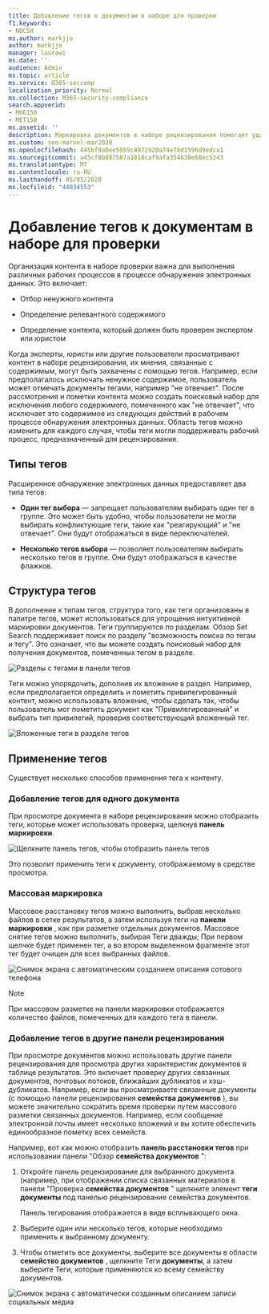 ```yaml
---
title: Добавление тегов к документам в наборе для проверки
f1.keywords:
- NOCSH
ms.author: markjjo
author: markjjo
manager: laurawi
ms.date: ''
audience: Admin
ms.topic: article
ms.service: O365-seccomp
localization_priority: Normal
ms.collection: M365-security-compliance
search.appverid:
- MOE150
- MET150
ms.assetid: ''
description: Маркировка документов в наборе рецензирования помогает удалить ненужные материалы и определить релевантный контент в расширенном случае обнаружения электронных данных.
ms.custom: seo-marvel-mar2020
ms.openlocfilehash: 445bf9a0ee5959c4972920a74e7bd1596d9edca1
ms.sourcegitcommit: a45cf8b887587a1810caf9afa354638e68ec5243
ms.translationtype: MT
ms.contentlocale: ru-RU
ms.lasthandoff: 05/05/2020
ms.locfileid: "44034553"
---
```

# <a name="tag-documents-in-a-review-set"></a>Добавление тегов к документам в наборе для проверки

Организация контента в наборе проверки важна для выполнения различных рабочих процессов в процессе обнаружения электронных данных. Это включает:

- Отбор ненужного контента

- Определение релевантного содержимого
 
- Определение контента, который должен быть проверен экспертом или юристом

Когда эксперты, юристы или другие пользователи просматривают контент в наборе рецензирования, их мнения, связанные с содержимым, могут быть захвачены с помощью тегов. Например, если предполагалось исключать ненужное содержимое, пользователь может отмечать документы тегами, например "не отвечает". После рассмотрения и пометки контента можно создать поисковый набор для исключения любого содержимого, помеченного как "не отвечает", что исключает это содержимое из следующих действий в рабочем процессе обнаружения электронных данных. Область тегов можно изменить для каждого случая, чтобы теги могли поддерживать рабочий процесс, предназначенный для рецензирования.

## <a name="tag-types"></a>Типы тегов

Расширенное обнаружение электронных данных предоставляет два типа тегов:

- **Один тег выбора** — запрещает пользователям выбирать один тег в группе. Это может быть удобно, чтобы пользователи не могли выбирать конфликтующие теги, такие как "реагирующий" и "не отвечает". Они будут отображаться в виде переключателей.

- **Несколько тегов выбора** — позволяет пользователям выбирать несколько тегов в группе. Они будут отображаться в качестве флажков.

## <a name="tag-structure"></a>Структура тегов

В дополнение к типам тегов, структура того, как теги организованы в палитре тегов, может использоваться для упрощения интуитивной маркировки документов. Теги группируются по разделам. Обзор Set Search поддерживает поиск по разделу "возможность поиска по тегам и тегу". Это означает, что вы можете создать поисковый набор для получения документов, помеченных тегом в разделе.

![Разделы с тегами в панели тегов](../media/Tagtypes.png)

Теги можно упорядочить, дополнив их вложение в раздел. Например, если предполагается определить и пометить привилегированный контент, можно использовать вложение, чтобы сделать так, чтобы пользователь мог пометить документ как "Привилегированный" и выбрать тип привилегий, проверив соответствующий вложенный тег.

![Вложенные теги в разделе тегов](../media/Nestingtags.png)

## <a name="applying-tags"></a>Применение тегов

Существует несколько способов применения тега к контенту.

### <a name="tagging-a-single-document"></a>Добавление тегов для одного документа

При просмотре документа в наборе рецензирования можно отобразить теги, которые может использовать проверка, щелкнув **панель маркировки**.

![Щелкните панель тегов, чтобы отобразить панель тегов](../media/Singledoctag.png)

Это позволит применить теги к документу, отображаемому в средстве просмотра.

### <a name="bulk-tagging"></a>Массовая маркировка

Массовое расстановку тегов можно выполнить, выбрав несколько файлов в сетке результатов, а затем используя теги на **панели маркировки** , как при разметке отдельных документов. Массовое снятие тегов можно выполнить, выбирая Теги дважды; При первом щелчке будет применен тег, а во втором выделенном фрагменте этот тег будет очищен для всех выбранных файлов.

![Снимок экрана с автоматическим созданием описания сотового телефона](../media/Bulktag.png)

> [!NOTE]
> При массовом разметке на панели маркировки отображается количество файлов, помеченных для каждого тега в панели.

### <a name="tagging-in-other-review-panels"></a>Добавление тегов в другие панели рецензирования

При просмотре документов можно использовать другие панели рецензирования для просмотра других характеристик документов в таблице результатов. Это включает проверку других связанных документов, почтовых потоков, ближайших дубликатов и хэш-дубликатов. Например, если вы просматриваете связанные документы (с помощью панели рецензирования **семейства документов** ), вы можете значительно сократить время проверки путем массового разметки связанных документов. Например, если сообщение электронной почты имеет несколько вложений и вы хотите обеспечить единообразное пометку всех семейств.

Например, вот как можно отобразить **панель расстановки тегов** при использовании панели "Обзор **семейства документов** ":

1. Откройте панель рецензирование для выбранного документа (например, при отображении списка связанных материалов в панели "Проверка **семейства документов** " щелкните элемент **теги документы** под панелью рецензирование семейства документов.

   Панель тегирования отображается в виде всплывающего окна.

2. Выберите один или несколько тегов, которые необходимо применить к выбранному документу. 

3. Чтобы отметить все документы, выберите все документы в области **семейство документов** , щелкните Теги **документы**, а затем выберите Теги, которые применяются ко всему семейству документов.

![Снимок экрана с автоматически созданным описанием записи социальных медиа](../media/Relatedtag.png)
